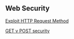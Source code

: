 ## Web Security
[Exploit HTTP Request Method](https://security.stackexchange.com/questions/21413/how-to-exploit-http-methods)

[GET v POST security](https://stackoverflow.com/questions/198462/is-either-get-or-post-more-secure-than-the-other/) 
